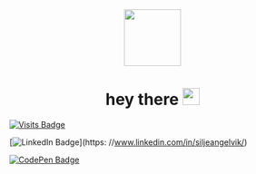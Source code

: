 <div id="header" align="center">
  <img src="https://media.giphy.com/media/M9gbBd9nbDrOTu1Mqx/giphy.gif" width="100"/>
</div>

<h1 align="center">
  hey there
  <img src="https://media.giphy.com/media/hvRJCLFzcasrR4ia7z/giphy.gif" width="30px"/>
</h1>

<div id="badges">

  [![Visits Badge](https://badges.pufler.dev/visits/siljeangelvik/siljeangelvik)](https:siljeangelvik.dev)

  [![LinkedIn Badge](https://img.shields.io/badge/LinkedIn-Profile-informational?style=flat&logo=linkedin&logoColor=white&color=0D76A8)](https: //www.linkedin.com/in/siljeangelvik/)

  [![CodePen Badge](https://img.shields.io/badge/CodePen-Profile-informational?style=flat&logo=codepen&logoColor=white&color=black)](https://codepen.io/siljeangelvik)

</div>





